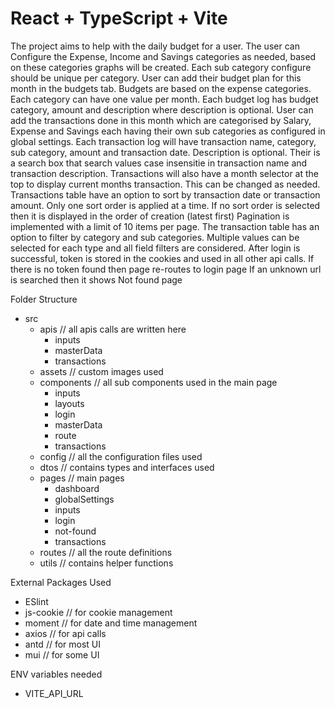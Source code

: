 # React + TypeScript + Vite

The project aims to help with the daily budget for a user.
The user can Configure the Expense, Income and Savings categories as needed, based on these categories graphs will be created.
Each sub category configure should be unique per category.
User can add their budget plan for this month in the budgets tab. Budgets are based on the expense categories. Each category can have one value per month.
Each budget log has budget category, amount and description where description is optional.
User can add the transactions done in this month which are categorised by Salary, Expense and Savings each having their own sub categories as configured in global settings.
Each transaction log will have transaction name, category, sub category, amount and transaction date. Description is optional.
Their is a search box that search values case insensitie in transaction name and transaction description.
Transactions will also have a month selector at the top to display current months transaction. This can be changed as needed.
Transactions table have an option to sort by transaction date or transaction amount.
Only one sort order is applied at a time.
If no sort order is selected then it is displayed in the order of creation (latest first)
Pagination is implemented with a limit of 10 items per page.
The transaction table has an option to filter by category and sub categories. Multiple values can be selected for each type and all field filters are considered.
After login is successful, token is stored in the cookies and used in all other api calls.
If there is no token found then page re-routes to login page
If an unknown url is searched then it shows Not found page

Folder Structure

- src
  - apis // all apis calls are written here
    - inputs
    - masterData
    - transactions
  - assets // custom images used
  - components // all sub components used in the main page
    - inputs
    - layouts
    - login
    - masterData
    - route
    - transactions
  - config // all the configuration files used
  - dtos // contains types and interfaces used
  - pages // main pages
    - dashboard
    - globalSettings
    - inputs
    - login
    - not-found
    - transactions
  - routes // all the route definitions
  - utils // contains helper functions

External Packages Used

- ESlint
- js-cookie // for cookie management
- moment // for date and time management
- axios // for api calls
- antd // for most UI
- mui // for some UI

ENV variables needed

- VITE_API_URL
